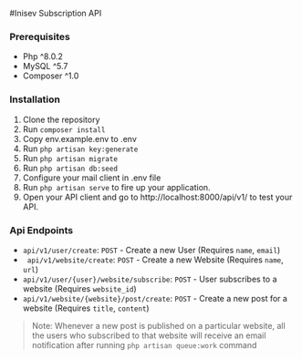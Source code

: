 #Inisev Subscription API

### Prerequisites
- Php ^8.0.2
- MySQL ^5.7
- Composer ^1.0


### Installation
1. Clone the repository
2. Run `composer install`
3. Copy env.example.env to .env
4. Run `php artisan key:generate`
5. Run `php artisan migrate`
6. Run `php artisan db:seed`
7. Configure your mail client in .env file
8. Run `php artisan serve` to fire up your application.
9. Open your API client and go to http://localhost:8000/api/v1/ to test your API.

### Api Endpoints
- `api/v1/user/create`: `POST` - Create a new User (Requires `name`, `email`)
- ` api/v1/website/create`: `POST` - Create a new Website (Requires `name`, `url`)
- `api/v1/user/{user}/website/subscribe`: `POST` - User subscribes to a website (Requires `website_id`)
- `api/v1/website/{website}/post/create`: `POST` - Create a new post for a website (Requires `title`, `content`)

> Note: Whenever a new post is published on a particular website, 
> all the users who subscribed to that website will receive an email notification after running
>  `php artisan queue:work` command
